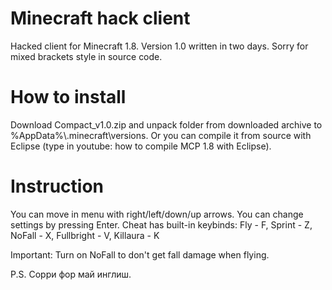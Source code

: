 # Minecraft hack client

Hacked client for Minecraft 1.8. Version 1.0 written in two days.
Sorry for mixed brackets style in source code.

# How to install

Download Compact_v1.0.zip and unpack folder from downloaded archive to %AppData%\\.minecraft\versions. Or you can compile it from source with Eclipse (type in youtube: how to
compile MCP 1.8 with Eclipse).


# Instruction

You can move in menu with right/left/down/up arrows. You can change settings by pressing Enter.
Cheat has built-in keybinds:
Fly - F,
Sprint - Z,
NoFall - X,
Fullbright - V,
Killaura - K

Important: Turn on NoFall to don't get fall damage when flying.

P.S. Сорри фор май инглиш.
